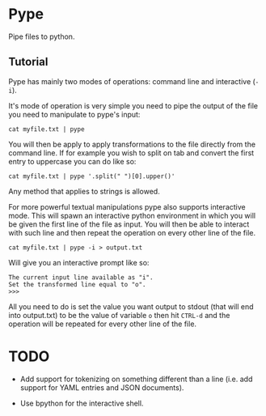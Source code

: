 # Pype

Pipe files to python.

## Tutorial

Pype has mainly two modes of operations: command line and interactive (`-i`).

It's mode of operation is very simple you need to pipe the output of the file
you need to manipulate to pype's input:

```
cat myfile.txt | pype
```

You will then be apply to apply transformations to the file directly from the
command line. If for example you wish to split on tab and convert the first
entry to uppercase you can do like so:

```
cat myfile.txt | pype '.split(" ")[0].upper()'
```

Any method that applies to strings is allowed.

For more powerful textual manipulations pype also supports interactive mode.
This will spawn an interactive python environment in which you will be given
the first line of the file as input. You will then be able to interact with
such line and then repeat the operation on every other line of the file.

```
cat myfile.txt | pype -i > output.txt
```

Will give you an interactive prompt like so:

```
The current input line available as "i".
Set the transformed line equal to "o".
>>> 
```

All you need to do is set the value you want output to stdout (that will end
into output.txt) to be the value of variable `o` then hit `CTRL-d` and the
operation will be repeated for every other line of the file.


# TODO

* Add support for tokenizing on something different than a line (i.e. add
  support for YAML entries and JSON documents).

* Use bpython for the interactive shell.


